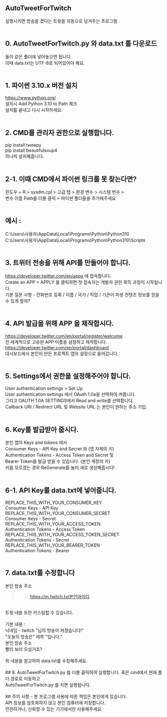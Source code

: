 ##  AutoTweetForTwitch
실행시키면 방송을 켰다는 트윗을 자동으로 남겨주는 프로그램<br>
<br>
## 0. AutoTweetForTwitch.py 와 data.txt 를 다운로드
둘이 같은 폴더에 넣어놓으면 됩니다.<br>
이때 data.txt는 UTF-8로 되어있어야 해요.<br>
<br>
## 1. 파이썬 3.10.x 버전 설치
https://www.python.org/<br>
설치시 Add Python 3.10 to Path 체크<br>
설치를 끝내고 다시 시작하세요.<br>
<br>
## 2. CMD를 관리자 권한으로 실행합니다.
pip install tweepy<br>
pip install beautifulsoup4<br>
하나씩 설치해줍니다.<br>
<br>
## 2-1. 이때 CMD에서 파이썬 링크를 못 찾는다면?
윈도우 + R > sysdm.cpl > 고급 탭 > 환경 변수 > 시스템 번수 ><br>
변수 이름 Path를 더블 클릭 > 파이썬 폴더들을 추가해주세요<br>
<br>
## 예시 :<br>
C:\Users\사용자\AppData\Local\Programs\Python\Python310<br>
C:\Users\사용자\AppData\Local\Programs\Python\Python310\Scripts<br>
<br>
## 3. 트위터 전송을 위해 API를 만들어야 합니다.
https://developer.twitter.com/en/apps 에 접속합니다.<br>
Create an APP > APPLY 를 클릭하면 첫 접속자는 개발자 권한 획득 과정이 시작됩니다.<br>
기본 질문 사항 - 전화번호 등록 / 이름 / 국가 / 직업 / 기관이 파생 컨텐츠 정보를 얻을 수 있게 할까? <br>
<br>
## 4. API 발급을 위해 APP 을 제작합시다.
https://developer.twitter.com/en/portal/register/welcome<br>
전 세계적으로 고유한 APP 이름을 설정하고 제작합니다.<br>
https://developer.twitter.com/en/portal/dashboard<br>
대시보드에서 본인이 만든 프로젝트 앱의 설정으로 들어갑니다.<br>
<br>
## 5. Settings에서 권한을 설정해주어야 합니다.
User authentication settings > Set Up<br>
User authentication settings 에서 OAuth 1.0a을 선택하여 켜줍니다.<br>
그리고 OAUTH 1.0A SETTINGS에서 Read and write를 선택합니다.<br>
Callback URI / Redirect URL 및 Website URL 는 본인이 원하는 주소 기입.<br>
<br>
## 6. Key를 발급받아 줍시다.
본인 앱의 Keys and tokens 에서 <br>
Consumer Keys - API Key and Secret 와 (앱 자체의 키)<br>
Authentication Tokens - Access Token and Secret 및 <br>
Bearer Token를 발급 받을 수 있습니다. (본인 계정의 키)<br>
키를 모르겠는 경우 ReGenerate를 눌러 새로 생성해줍시다!<br>
<br>
## 6-1. API Key를 data.txt에 넣어줍니다.
REPLACE_THIS_WITH_YOUR_CONSUMER_KEY<br>
Consumer Keys - API Key<br>
REPLACE_THIS_WITH_YOUR_CONSUMER_SECRET<br>
Consumer Keys - Secret<br>
REPLACE_THIS_WITH_YOUR_ACCESS_TOKEN<br>
Authentication Tokens - Access Token<br>
REPLACE_THIS_WITH_YOUR_ACCESS_TOKEN_SECRET<br>
Authentication Tokens - Secret<br>
REPLACE_THIS_WITH_YOUR_BEARER_TOKEN<br>
Authentication Tokens - Bearer<br>
<br>
## 7. data.txt를 수정합니다
본인 방송 주소<br>
>> https://m.twitch.tv/본인아이디<br>
<br>
트윗 내용 또한 커스텀할 수 있습니다.<br>
<br>
기본 내용 :<br>
닉네임 - twitch "님의 방송이 켜졌습니다!"<br>
"오늘의 방송은" 제목 "입니다."<br>
본인 방송 주소<br>
빨리 보러 오실거죠?<br>
<br>
위 내용을 참고하여 data.txt를 수정해주세요.<br>
<br>
## 8. AutoTweetForTwitch.py 를 더블 클릭하여 실행합니다.
혹은 cmd에서 현재 폴더 경로로 이동하고<br>
AutoTweetForTwitch.py 를 치면 실행됩니다.<br>
<br>
## 주의 사항 -
본 프로그램 사용에 따른 책임은 본인에게 있습니다.<br>
API 정보를 암호화하지 않고 본인 컴퓨터에 저장합니다.<br>
안전하거나, 신뢰할 수 있는 기기에서만 사용해주세요.<br>
<br>
